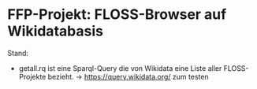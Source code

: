 FFP-Projekt: FLOSS-Browser auf Wikidatabasis
============================================

Stand:
* getall.rq ist eine Sparql-Query die von Wikidata eine Liste aller FLOSS-Projekte bezieht. -> https://query.wikidata.org/ zum testen
